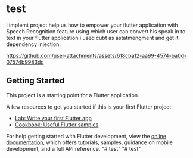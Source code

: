 # test

i implemt project help us how to empower your flutter application with Speech Recognition feature using which user can convert his speak in to text in your flutter application i used cubt as astatmengment and get it dependency injection.

https://github.com/user-attachments/assets/618cba12-aa99-4574-ba0d-07574b9983dc


## Getting Started

This project is a starting point for a Flutter application.

A few resources to get you started if this is your first Flutter project:

- [Lab: Write your first Flutter app](https://docs.flutter.dev/get-started/codelab)
- [Cookbook: Useful Flutter samples](https://docs.flutter.dev/cookbook)

For help getting started with Flutter development, view the
[online documentation](https://docs.flutter.dev/), which offers tutorials,
samples, guidance on mobile development, and a full API reference.
"# test" 
"# test" 
